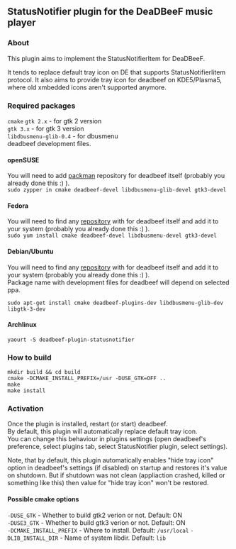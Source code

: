 ## StatusNotifier plugin for the DeaDBeeF music player

### About

This plugin aims to implement the StatusNotifierItem for DeaDBeeF.

It tends to replace default tray icon on DE that supports StatusNotifierIitem protocol.
It also aims to provide tray icon for deadbeef on KDE5/Plasma5, where old xmbedded icons aren't supported anymore.

### Required packages
`cmake` 
`gtk 2.x` - for gtk 2 version  
`gtk 3.x` - for gtk 3 version  
`libdbusmenu-glib-0.4` - for dbusmenu  
deadbeef development files. 

#### openSUSE
You will need to add [packman](http://packman.links2linux.org/) repository for deadbeef itself (probably you already done this :) ).  
`sudo zypper in cmake deadbeef-devel libdbusmenu-glib-devel gtk3-devel`

#### Fedora
You will need to find any [repository](https://copr.fedorainfracloud.org/coprs/fulltext/?fulltext=deadbeef) with for deadbeef itself and add it to your system (probably you already done this :) ).  
`sudo yum install cmake deadbeef-devel libdbusmenu-devel gtk3-devel`

#### Debian/Ubuntu
You will need to find any [repository](https://launchpad.net/+search?field.text=deadbeef) with for deadbeef itself and add it to your system (probably you already done this :) ).  
Package name with development files for deadbeef will depend on selected ppa.  

`sudo apt-get install cmake deadbeef-plugins-dev libdbusmenu-glib-dev libgtk-3-dev`

#### Archlinux

`yaourt -S deadbeef-plugin-statusnotifier`

### How to build

	mkdir build && cd build
	cmake -DCMAKE_INSTALL_PREFIX=/usr -DUSE_GTK=OFF ..
	make
	make install

### Activation

Once the plugin is installed, restart (or start) deadbeef.  
By default, this plugin will automatically replace default tray icon.  
You can change this behaviour in plugins settings (open deadbeef's preference, select plugins tab,
select StatusNotifier plugin, select settings).  
  
Note, that by default, this plugin automatically enables "hide tray icon" option in deadbeef's settings (if disabled)
on startup and restores it's value on shutdown. But if shutdown was not clean (appliaction crashed, killed or something like this)
then value for "hide tray icon" won't be restored.

#### Possible cmake options

`-DUSE_GTK` - Whether to build gtk2 verion or not. Default: ON  
`-DUSE3_GTK` - Whether to build gtk3 verion or not. Default: ON  
`-DCMAKE_INSTALL_PREFIX` - Where to install. Default: `/usr/local`
`-DLIB_INSTALL_DIR` - Name of system libdir. Default: `lib`  
